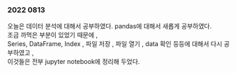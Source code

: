 ### 2022 0813

오늘은 데이터 분석에 대해서 공부하였다. pandas에 대해서 새롭게 공부하였다.  
조금 까먹은 부분이 있었기 때문에 ,  
Series, DataFrame, Index , 파일 저장 , 파일 열기 , data 확인 등등에 대해서 다시 공부하였고 ,  
이것들은 전부 jupyter notebook에 정리해 두었다.  